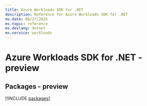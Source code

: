 ```yaml
---
title: Azure Workloads SDK for .NET
description: Reference for Azure Workloads SDK for .NET
ms.date: 08/27/2025
ms.topic: reference
ms.devlang: dotnet
ms.service: workloads
---
```

# Azure Workloads SDK for .NET - preview
## Packages - preview
[!INCLUDE [packages](workloads-index.md)]